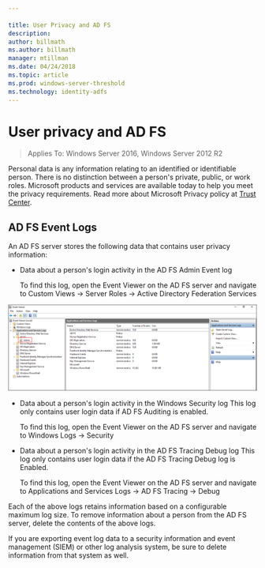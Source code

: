 ```yaml
---

title: User Privacy and AD FS
description:
author: billmath
ms.author: billmath
manager: mtillman
ms.date: 04/24/2018
ms.topic: article
ms.prod: windows-server-threshold
ms.technology: identity-adfs
---
```

# User privacy and AD FS

>Applies To: Windows Server 2016, Windows Server 2012 R2

Personal data is any information relating to an identified or identifiable person.  There is no distinction between a person's private, public, or work roles.  Microsoft products and services are available today to help you meet the privacy requirements. Read more about Microsoft Privacy policy at [Trust Center](https://www.microsoft.com/trustcenter).

## AD FS Event Logs
An AD FS server stores the following data that contains user privacy information:


- Data about a person's login activity in the AD FS Admin Event log
  
    To find this log, open the Event Viewer on the AD FS server and navigate to Custom Views -> Server Roles -> Active Directory Federation Services

![](media/gdpr-and-ad-fs-compliance/gdpr1.png)

- Data about a person's login activity in the Windows Security log
  This log only contains user login data if AD FS Auditing is enabled.
  
    To find this log, open the Event Viewer on the AD FS server and navigate to Windows Logs -> Security
  
- Data about a person's login activity in the AD FS Tracing Debug log
   This log only contains user login data if the AD FS Tracing Debug log is Enabled.
  
    To find this log, open the Event Viewer on the AD FS server and navigate to Applications and Services Logs -> AD FS Tracing -> Debug
 

Each of the above logs retains information based on a configurable maximum log size.  To remove information about a person from the AD FS server, delete the contents of the above logs.

If you are exporting event log data to a security information and event management (SIEM) or other log analysis system, be sure to delete information from that system as well.



 